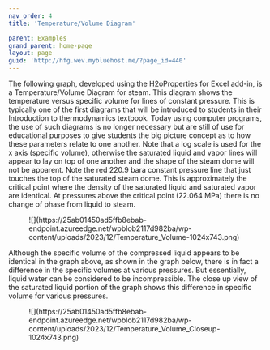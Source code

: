 ```yaml
---
nav_order: 4
title: 'Temperature/Volume Diagram'

parent: Examples
grand_parent: home-page
layout: page
guid: 'http://hfg.wev.mybluehost.me/?page_id=440'
---
```


The following graph, developed using the H2oProperties for Excel add-in, is a Temperature/Volume Diagram for steam. This diagram shows the temperature versus specific volume for lines of constant pressure. This is typically one of the first diagrams that will be introduced to students in their Introduction to thermodynamics textbook. Today using computer programs, the use of such diagrams is no longer necessary but are still of use for educational purposes to give students the big picture concept as to how these parameters relate to one another. Note that a log scale is used for the x axis (specific volume), otherwise the saturated liquid and vapor lines will appear to lay on top of one another and the shape of the steam dome will not be apparent. Note the red 220.9 bara constant pressure line that just touches the top of the saturated steam dome. This is approximately the critical point where the density of the saturated liquid and saturated vapor are identical. At pressures above the critical point (22.064 MPa) there is no change of phase from liquid to steam.

<figure class="wp-block-image size-large">![](https://25ab01450ad5ffb8ebab-endpoint.azureedge.net/wpblob2117d982ba/wp-content/uploads/2023/12/Temperature_Volume-1024x743.png)</figure>Although the specific volume of the compressed liquid appears to be identical in the graph above, as shown in the graph below, there is in fact a difference in the specific volumes at various pressures. But essentially, liquid water can be considered to be incompressible. The close up view of the saturated liquid portion of the graph shows this difference in specific volume for various pressures.

<figure class="wp-block-image size-large">![](https://25ab01450ad5ffb8ebab-endpoint.azureedge.net/wpblob2117d982ba/wp-content/uploads/2023/12/Temperature_Volume_Closeup-1024x743.png)</figure>